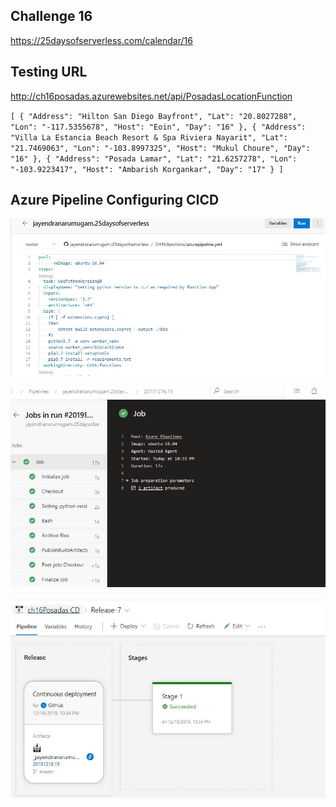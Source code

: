 ## Challenge 16

https://25daysofserverless.com/calendar/16

## Testing URL

http://ch16posadas.azurewebsites.net/api/PosadasLocationFunction

`[
    {
        "Address": "Hilton San Diego Bayfront",
        "Lat": "20.8027288",
        "Lon": "-117.5355678",
        "Host": "Eoin",
        "Day": "16"
    },
    {
        "Address": "Villa La Estancia Beach Resort & Spa Riviera Nayarit",
        "Lat": "21.7469063",
        "Lon": "-103.8997325",
        "Host": "Mukul Choure",
        "Day": "16"
    },
    {
        "Address": "Posada Lamar",
        "Lat": "21.6257278",
        "Lon": "-103.9223417",
        "Host": "Ambarish Korgankar",
        "Day": "17"
    }
]`

## Azure Pipeline Configuring CICD

![](./img/1.JPG)


![](./img/2.JPG)


![](./img/3.JPG)



